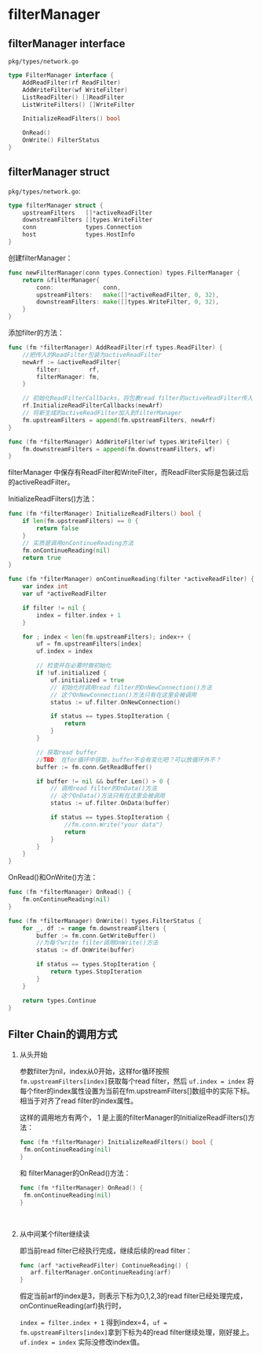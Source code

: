 # filterManager

## filterManager interface

`pkg/types/network.go`

```go
type FilterManager interface {
	AddReadFilter(rf ReadFilter)
	AddWriteFilter(wf WriteFilter)
	ListReadFilter() []ReadFilter
	ListWriteFilters() []WriteFilter

	InitializeReadFilters() bool

	OnRead()
	OnWrite() FilterStatus
}
```

## filterManager struct

`pkg/types/network.go`:

```go
type filterManager struct {
	upstreamFilters   []*activeReadFilter 
	downstreamFilters []types.WriteFilter
	conn              types.Connection
	host              types.HostInfo
}
```

创建filterManager：

```go
func newFilterManager(conn types.Connection) types.FilterManager {
	return &filterManager{
		conn:              conn,
		upstreamFilters:   make([]*activeReadFilter, 0, 32),
		downstreamFilters: make([]types.WriteFilter, 0, 32),
	}
}
```

添加filter的方法：

```go
func (fm *filterManager) AddReadFilter(rf types.ReadFilter) {
    //把传入的ReadFilter包装为activeReadFilter
    newArf := &activeReadFilter{
        filter:        rf,
        filterManager: fm,
    }

    // 初始化ReadFilterCallbacks，将包裹read filter的activeReadFilter传入
    rf.InitializeReadFilterCallbacks(newArf)
    // 将新生成的activeReadFilter加入到filterManager
    fm.upstreamFilters = append(fm.upstreamFilters, newArf)
}

func (fm *filterManager) AddWriteFilter(wf types.WriteFilter) {
    fm.downstreamFilters = append(fm.downstreamFilters, wf)
}
```

filterManager 中保存有ReadFilter和WriteFilter，而ReadFilter实际是包装过后的activeReadFilter。

InitializeReadFilters()方法：

```go
func (fm *filterManager) InitializeReadFilters() bool {
	if len(fm.upstreamFilters) == 0 {
		return false
	}
	// 实质是调用onContinueReading方法
	fm.onContinueReading(nil)
	return true
}

func (fm *filterManager) onContinueReading(filter *activeReadFilter) {
	var index int
	var uf *activeReadFilter

	if filter != nil {
		index = filter.index + 1
	}

	for ; index < len(fm.upstreamFilters); index++ {
		uf = fm.upstreamFilters[index]
		uf.index = index

        // 检查并在必要时做初始化
		if !uf.initialized {
			uf.initialized = true
			// 初始化时调用read filter的OnNewConnection()方法
            // 这个OnNewConnection()方法只有在这里会被调用
			status := uf.filter.OnNewConnection()

			if status == types.StopIteration {
				return
			}
		}

        // 获取read buffer
        //TBD: 在for循环中获取，buffer不会有变化吧？可以放循环外不？
		buffer := fm.conn.GetReadBuffer()

		if buffer != nil && buffer.Len() > 0 {
            // 调用read filter的OnData()方法
            // 这个OnData()方法只有在这里会被调用
			status := uf.filter.OnData(buffer)

			if status == types.StopIteration {
				//fm.conn.Write("your data")
				return
			}
		}
	}
}
```

OnRead()和OnWrite()方法：

```go
func (fm *filterManager) OnRead() {
	fm.onContinueReading(nil)
}

func (fm *filterManager) OnWrite() types.FilterStatus {
	for _, df := range fm.downstreamFilters {
		buffer := fm.conn.GetWriteBuffer()
        //为每个write filter调用OnWrite()方法
		status := df.OnWrite(buffer)

		if status == types.StopIteration {
			return types.StopIteration
		}
	}

	return types.Continue
}
```



## Filter Chain的调用方式

1. 从头开始

   参数filter为nil，index从0开始，这样for循环按照`fm.upstreamFilters[index]`获取每个read filter，然后 `uf.index = index` 将每个fiter的index属性设置为当前在fm.upstreamFilters[]数组中的实际下标。相当于对齐了read filter的index属性。

   这样的调用地方有两个， 1 是上面的filterManager的InitializeReadFilters()方法：

   ```go
   func (fm *filterManager) InitializeReadFilters() bool {
   	fm.onContinueReading(nil)
   }
   ```

   和 filterManager的OnRead()方法：

   ```go
   func (fm *filterManager) OnRead() {
   	fm.onContinueReading(nil)
   }
   ```

   ​

2. 从中间某个filter继续读

   即当前read filter已经执行完成，继续后续的read filter：

   ```go
   func (arf *activeReadFilter) ContinueReading() {
      arf.filterManager.onContinueReading(arf)
   }
   ```

   假定当前arf的index是3，则表示下标为0,1,2,3的read filter已经处理完成，onContinueReading(arf)执行时，

   `index = filter.index + 1` 得到index=4，`uf = fm.upstreamFilters[index]`拿到下标为4的read filter继续处理，刚好接上。`uf.index = index` 实际没修改index值。

